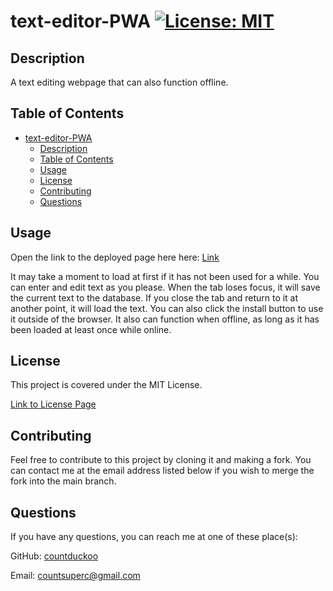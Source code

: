 # text-editor-PWA [![License: MIT](https://img.shields.io/badge/License-MIT-yellow.svg)](https://opensource.org/licenses/MIT)

## Description

A text editing webpage that can also function offline.

## Table of Contents
- [text-editor-PWA ](#text-editor-pwa-)
  - [Description](#description)
  - [Table of Contents](#table-of-contents)
  - [Usage](#usage)
  - [License](#license)
  - [Contributing](#contributing)
  - [Questions](#questions)

## Usage

Open the link to the deployed page here here: [Link](https://text-editor-pwa-u0t5.onrender.com)

It may take a moment to load at first if it has not been used for a while. You can enter and edit text as you please. When the tab loses focus, it will save the current text to the database. If you close the tab and return to it at another point, it will load the text. You can also click the install button to use it outside of the browser. It also can function when offline, as long as it has been loaded at least once while online.

## License

This project is covered under the MIT License.

[Link to License Page](/LICENSE)

## Contributing

Feel free to contribute to this project by cloning it and making a fork. You can contact me at the email address listed below if you wish to merge the fork into the main branch.

## Questions

If you have any questions, you can reach me at one of these place(s):  

GitHub: [countduckoo](github.com/countduckoo)

Email: [countsuperc@gmail.com](mailto:countsuperc@gmail.com)



